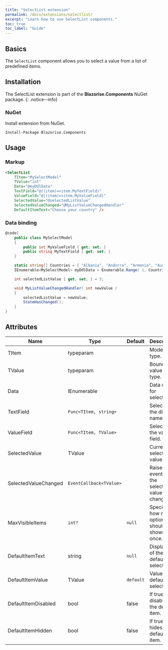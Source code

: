 ```yaml
---
title: "SelectList extension"
permalink: /docs/extensions/selectlist/
excerpt: "Learn how to use SelectList components."
toc: true
toc_label: "Guide"
---
```


## Basics

The `SelectList` component allows you to select a value from a list of predefined items.

## Installation

The SelectList extension is part of the **Blazorise.Components** NuGet package.
{: .notice--info}

### NuGet

Install extension from NuGet.

```
Install-Package Blazorise.Components
```

## Usage

### Markup

```html
<SelectList
    TItem="MySelectModel"
    TValue="int"
    Data="@myDdlData"
    TextField="@((item)=>item.MyTextField)"
    ValueField="@((item)=>item.MyValueField)"
    SelectedValue="@selectedListValue"
    SelectedValueChanged="@MyListValueChangedHandler"
    DefaultItemText="Choose your country" />
```

### Data binding

```cs
@code{
    public class MySelectModel
    {
        public int MyValueField { get; set; }
        public string MyTextField { get; set; }
    }

    static string[] Countries = { "Albania", "Andorra", "Armenia", "Austria", "Azerbaijan", "Belarus", "Belgium", "Bosnia & Herzegovina", "Bulgaria", "Croatia", "Cyprus", "Czech Republic", "Denmark", "Estonia", "Finland", "France", "Georgia", "Germany", "Greece", "Hungary", "Iceland", "Ireland", "Italy", "Kosovo", "Latvia", "Liechtenstein", "Lithuania", "Luxembourg", "Macedonia", "Malta", "Moldova", "Monaco", "Montenegro", "Netherlands", "Norway", "Poland", "Portugal", "Romania", "Russia", "San Marino", "Serbia", "Slovakia", "Slovenia", "Spain", "Sweden", "Switzerland", "Turkey", "Ukraine", "United Kingdom", "Vatican City" };
    IEnumerable<MySelectModel> myDdlData = Enumerable.Range( 1, Countries.Length ).Select( x => new MySelectModel { MyTextField = Countries[x - 1], MyValueField = x } );

    int selectedListValue { get; set; } = 3;

    void MyListValueChangedHandler( int newValue )
    {
        selectedListValue = newValue;
        StateHasChanged();
    }
}
```

## Attributes

| Name                 | Type                       | Default    | Description                                           |
|----------------------|----------------------------|------------|-------------------------------------------------------|
| TItem                | typeparam                  |            | Model data type.                                      |
| TValue               | typeparam                  |            | Bound value data type.                                |
| Data                 | IEnumerable<TItem>         |            | Data used for selection.                              |
| TextField            | `Func<TItem, string>`      |            | Selector for the display name field.                  |
| ValueField           | `Func<TItem, TValue>`      |            | Selector for the value field.                         |
| SelectedValue        | TValue                     |            | Currently selected value.                             |
| SelectedValueChanged | `EventCallback<TValue>`    |            | Raises an event after the selected value has changed. |
| MaxVisibleItems      | `int?`                     | `null`     | Specifies how many options should be shown at once.   |
| DefaultItemText      | string                     | `null`     | Display text of the default select item.              |
| DefaultItemValue     | TValue                     | `default`  | Value of the default select item.                     |
| DefaultItemDisabled  | bool                       | false      | If true, disables the default item.                   |
| DefaultItemHidden    | bool                       | false      | If true, hides the default item.                      |